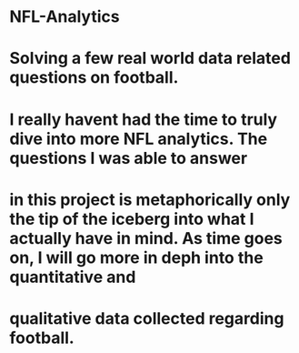 # NFL-Analytics

# Solving a few real world data related questions on football.

# I really havent had the time to truly dive into more NFL analytics. The questions I was able to answer
# in this project is metaphorically only the tip of the iceberg into what I actually have in mind. As time goes on, I will go more in deph into the quantitative and
# qualitative data collected regarding football. 
